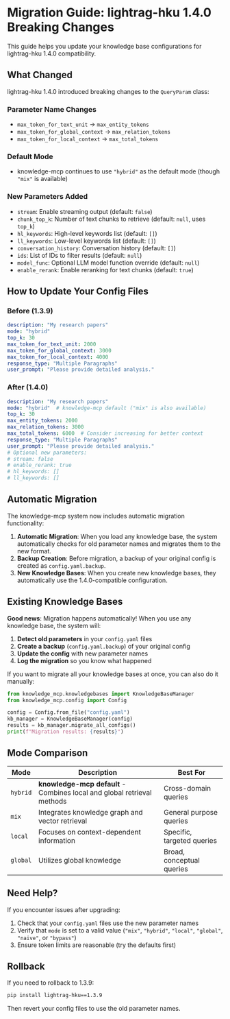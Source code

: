 # Migration Guide: lightrag-hku 1.4.0 Breaking Changes

This guide helps you update your knowledge base configurations for lightrag-hku 1.4.0 compatibility.

## What Changed

lightrag-hku 1.4.0 introduced breaking changes to the `QueryParam` class:

### Parameter Name Changes
- `max_token_for_text_unit` → `max_entity_tokens`
- `max_token_for_global_context` → `max_relation_tokens` 
- `max_token_for_local_context` → `max_total_tokens`

### Default Mode
- knowledge-mcp continues to use `"hybrid"` as the default mode (though `"mix"` is available)

### New Parameters Added
- `stream`: Enable streaming output (default: `false`)
- `chunk_top_k`: Number of text chunks to retrieve (default: `null`, uses `top_k`)
- `hl_keywords`: High-level keywords list (default: `[]`)
- `ll_keywords`: Low-level keywords list (default: `[]`)
- `conversation_history`: Conversation history (default: `[]`)
- `ids`: List of IDs to filter results (default: `null`)
- `model_func`: Optional LLM model function override (default: `null`)
- `enable_rerank`: Enable reranking for text chunks (default: `true`)

## How to Update Your Config Files

### Before (1.3.9)
```yaml
description: "My research papers"
mode: "hybrid"
top_k: 30
max_token_for_text_unit: 2000
max_token_for_global_context: 3000
max_token_for_local_context: 4000
response_type: "Multiple Paragraphs"
user_prompt: "Please provide detailed analysis."
```

### After (1.4.0)
```yaml
description: "My research papers"
mode: "hybrid"  # knowledge-mcp default ("mix" is also available)
top_k: 30
max_entity_tokens: 2000
max_relation_tokens: 3000
max_total_tokens: 6000  # Consider increasing for better context
response_type: "Multiple Paragraphs"
user_prompt: "Please provide detailed analysis."
# Optional new parameters:
# stream: false
# enable_rerank: true
# hl_keywords: []
# ll_keywords: []
```

## Automatic Migration

The knowledge-mcp system now includes automatic migration functionality:

1. **Automatic Migration**: When you load any knowledge base, the system automatically checks for old parameter names and migrates them to the new format.
2. **Backup Creation**: Before migration, a backup of your original config is created as `config.yaml.backup`.
3. **New Knowledge Bases**: When you create new knowledge bases, they automatically use the 1.4.0-compatible configuration.

## Existing Knowledge Bases

**Good news**: Migration happens automatically! When you use any knowledge base, the system will:

1. **Detect old parameters** in your `config.yaml` files
2. **Create a backup** (`config.yaml.backup`) of your original config
3. **Update the config** with new parameter names
4. **Log the migration** so you know what happened

If you want to migrate all your knowledge bases at once, you can also do it manually:

```python
from knowledge_mcp.knowledgebases import KnowledgeBaseManager
from knowledge_mcp.config import Config

config = Config.from_file("config.yaml")
kb_manager = KnowledgeBaseManager(config)
results = kb_manager.migrate_all_configs()
print(f"Migration results: {results}")
```

## Mode Comparison

| Mode | Description | Best For |
|------|-------------|----------|
| `hybrid` | **knowledge-mcp default** - Combines local and global retrieval methods | Cross-domain queries |
| `mix` | Integrates knowledge graph and vector retrieval | General purpose queries |
| `local` | Focuses on context-dependent information | Specific, targeted queries |
| `global` | Utilizes global knowledge | Broad, conceptual queries |

## Need Help?

If you encounter issues after upgrading:

1. Check that your `config.yaml` files use the new parameter names
2. Verify that `mode` is set to a valid value (`"mix"`, `"hybrid"`, `"local"`, `"global"`, `"naive"`, or `"bypass"`)
3. Ensure token limits are reasonable (try the defaults first)

## Rollback

If you need to rollback to 1.3.9:
```bash
pip install lightrag-hku==1.3.9
```

Then revert your config files to use the old parameter names.
